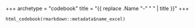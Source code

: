 +++
archetype = "codebook"
title = "{{ replace .Name "-" " " | title }}"
+++

```{r, echo = FALSE, warning = FALSE, message = FALSE}
html_codebook(rmarkdown::metadata$name_excel)
```